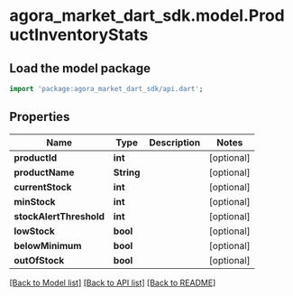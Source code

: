 # agora_market_dart_sdk.model.ProductInventoryStats

## Load the model package
```dart
import 'package:agora_market_dart_sdk/api.dart';
```

## Properties
Name | Type | Description | Notes
------------ | ------------- | ------------- | -------------
**productId** | **int** |  | [optional] 
**productName** | **String** |  | [optional] 
**currentStock** | **int** |  | [optional] 
**minStock** | **int** |  | [optional] 
**stockAlertThreshold** | **int** |  | [optional] 
**lowStock** | **bool** |  | [optional] 
**belowMinimum** | **bool** |  | [optional] 
**outOfStock** | **bool** |  | [optional] 

[[Back to Model list]](../README.md#documentation-for-models) [[Back to API list]](../README.md#documentation-for-api-endpoints) [[Back to README]](../README.md)


